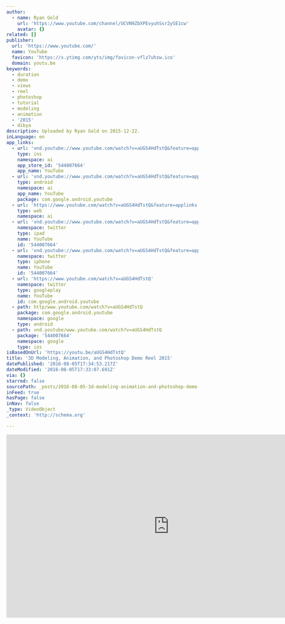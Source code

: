 ```yaml
---
author:
  - name: Ryan Gold
    url: 'https://www.youtube.com/channel/UCVN9ZbXPEvyuhSsr2ySE1cw'
    avatar: {}
related: []
publisher:
  url: 'https://www.youtube.com/'
  name: YouTube
  favicon: 'https://s.ytimg.com/yts/img/favicon-vflz7uhzw.ico'
  domain: youtu.be
keywords:
  - duration
  - demo
  - views
  - reel
  - photoshop
  - tutorial
  - modeling
  - animation
  - '2015'
  - dibya
description: Uploaded by Ryan Gold on 2015-12-22.
inLanguage: en
app_links:
  - url: 'vnd.youtube://www.youtube.com/watch?v=aUGS4HdTstQ&feature=applinks'
    type: ios
    namespace: ai
    app_store_id: '544007664'
    app_name: YouTube
  - url: 'vnd.youtube://www.youtube.com/watch?v=aUGS4HdTstQ&feature=applinks'
    type: android
    namespace: ai
    app_name: YouTube
    package: com.google.android.youtube
  - url: 'https://www.youtube.com/watch?v=aUGS4HdTstQ&feature=applinks'
    type: web
    namespace: ai
  - url: 'vnd.youtube://www.youtube.com/watch?v=aUGS4HdTstQ&feature=applinks'
    namespace: twitter
    type: ipad
    name: YouTube
    id: '544007664'
  - url: 'vnd.youtube://www.youtube.com/watch?v=aUGS4HdTstQ&feature=applinks'
    namespace: twitter
    type: iphone
    name: YouTube
    id: '544007664'
  - url: 'https://www.youtube.com/watch?v=aUGS4HdTstQ'
    namespace: twitter
    type: googleplay
    name: YouTube
    id: com.google.android.youtube
  - path: http/www.youtube.com/watch?v=aUGS4HdTstQ
    package: com.google.android.youtube
    namespace: google
    type: android
  - path: vnd.youtube/www.youtube.com/watch?v=aUGS4HdTstQ
    package: '544007664'
    namespace: google
    type: ios
isBasedOnUrl: 'https://youtu.be/aUGS4HdTstQ'
title: '3D Modeling, Animation, and Photoshop Demo Reel 2015'
datePublished: '2016-08-05T17:34:53.217Z'
dateModified: '2016-08-05T17:33:07.691Z'
via: {}
starred: false
sourcePath: _posts/2016-08-05-3d-modeling-animation-and-photoshop-demo-reel-2015.md
inFeed: true
hasPage: false
inNav: false
_type: VideoObject
_context: 'http://schema.org'

---
```

<iframe src="https://cdn.embedly.com/widgets/media.html?src=https%3A%2F%2Fwww.youtube.com%2Fembed%2FaUGS4HdTstQ%3Ffeature%3Doembed&amp;url=http%3A%2F%2Fwww.youtube.com%2Fwatch%3Fv%3DaUGS4HdTstQ&amp;image=https%3A%2F%2Fi.ytimg.com%2Fvi%2FaUGS4HdTstQ%2Fhqdefault.jpg&amp;key=b7d04c9b404c499eba89ee7072e1c4f7&amp;type=text%2Fhtml&amp;schema=youtube" width="854" height="480" scrolling="no" frameborder="0" allowfullscreen="" style=""></iframe>